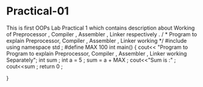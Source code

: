 # Practical-01
This is first OOPs Lab Practical 1 which contains description about Working of Preprocessor , Compiler , Assembler , Linker respectively .
/
*
Program to explain Preprocessor, Compiler , Assembler , Linker working 
*/
#include<iostream>
using namespace std ;
#define MAX 100 
int main()
{
cout<< "Program to Program to explain Preprocessor, Compiler , Assembler , Linker working  Separately";
int sum ;
int a = 5 ;
sum = a + MAX ;
cout<<"Sum is :" ;
cout<<sum ;
return 0 ;

}
